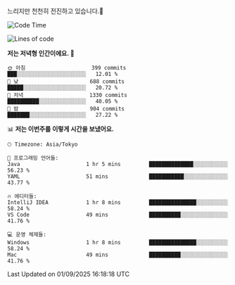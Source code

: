 느리지만 천천히 전진하고 있습니다.🐢

<!--START_SECTION:waka-->
![Code Time](http://img.shields.io/badge/Code%20Time-1%2C662%20hrs%2042%20mins-blue)

![Lines of code](https://img.shields.io/badge/%EC%A0%80%EB%8A%94%20%EC%97%AC%ED%83%9C%EA%B9%8C%EC%A7%80%20-929.6%20thousand%20%EC%A4%84%EC%9D%98%20%EC%BD%94%EB%93%9C%EB%A5%BC%20%EC%9E%91%EC%84%B1%ED%96%88%EC%96%B4%EC%9A%94.-blue)

**저는 저녁형 인간이에요. 🦉** 

```text
🌞 아침                     399 commits         ███░░░░░░░░░░░░░░░░░░░░░░   12.01 % 
🌆 낮　                     688 commits         █████░░░░░░░░░░░░░░░░░░░░   20.72 % 
🌃 저녁                     1330 commits        ██████████░░░░░░░░░░░░░░░   40.05 % 
🌙 밤　                     904 commits         ███████░░░░░░░░░░░░░░░░░░   27.22 % 
```


📊 **저는 이번주를 이렇게 시간을 보냈어요.** 

```text
🕑︎ Timezone: Asia/Tokyo

💬 프로그래밍 언어들: 
Java                     1 hr 5 mins         ██████████████░░░░░░░░░░░   56.23 % 
YAML                     51 mins             ███████████░░░░░░░░░░░░░░   43.77 % 

🔥 에디터들: 
IntelliJ IDEA            1 hr 8 mins         ███████████████░░░░░░░░░░   58.24 % 
VS Code                  49 mins             ██████████░░░░░░░░░░░░░░░   41.76 % 

💻 운영 체제들: 
Windows                  1 hr 8 mins         ███████████████░░░░░░░░░░   58.24 % 
Mac                      49 mins             ██████████░░░░░░░░░░░░░░░   41.76 % 
```


 Last Updated on 01/09/2025 16:18:18 UTC
<!--END_SECTION:waka-->
